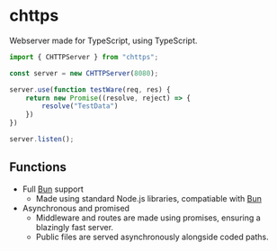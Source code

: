 # chttps
Webserver made for TypeScript, using TypeScript.

```ts
import { CHTTPServer } from "chttps";

const server = new CHTTPServer(8080);

server.use(function testWare(req, res) {
    return new Promise((resolve, reject) => {
        resolve("TestData")
    })
})

server.listen();
```

## Functions
- Full [Bun](https://bun.sh/) support
    - Made using standard Node.js libraries, compatiable with [Bun](https://bun.sh/)
- Asynchronous and promised
    - Middleware and routes are made using promises, ensuring a blazingly fast server.
    - Public files are served asynchronously alongside coded paths.

